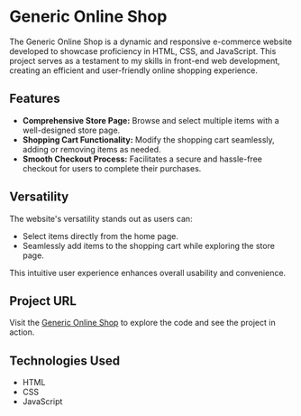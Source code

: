 # Generic Online Shop

The Generic Online Shop is a dynamic and responsive e-commerce website developed to showcase proficiency in HTML, CSS, and JavaScript. This project serves as a testament to my skills in front-end web development, creating an efficient and user-friendly online shopping experience.

## Features

- **Comprehensive Store Page:** Browse and select multiple items with a well-designed store page.
- **Shopping Cart Functionality:** Modify the shopping cart seamlessly, adding or removing items as needed.
- **Smooth Checkout Process:** Facilitates a secure and hassle-free checkout for users to complete their purchases.

## Versatility

The website's versatility stands out as users can:

- Select items directly from the home page.
- Seamlessly add items to the shopping cart while exploring the store page.

This intuitive user experience enhances overall usability and convenience.

## Project URL
Visit the [Generic Online Shop](https://deanprogramming.github.io/GenericOnlineShop/index.html) to explore the code and see the project in action.

## Technologies Used

- HTML
- CSS
- JavaScript
 

